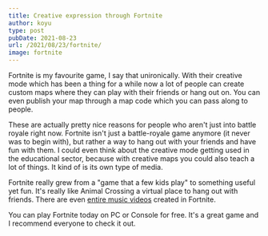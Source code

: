 ```yaml
---
title: Creative expression through Fortnite
author: koyu
type: post
pubDate: 2021-08-23
url: /2021/08/23/fortnite/
image: fortnite
---
```


Fortnite is my favourite game, I say that unironically. With their creative mode which has been a thing for a while now a lot of people can create custom maps where they can play with their friends or hang out on. You can even publish your map through a map code which you can pass along to people.

These are actually pretty nice reasons for people who aren't just into battle royale right now. Fortnite isn't just a battle-royale game anymore (it never was to begin with), but rather a way to hang out with your friends and have fun with them. I could even think about the creative mode getting used in the educational sector, because with creative maps you could also teach a lot of things. It kind of is its own type of media.

Fortnite really grew from a "game that a few kids play" to something useful yet fun. It's really like Animal Crossing a virtual place to hang out with friends. There are even [entire music videos](https://youtu.be/aSaW2V1Zi1k) created in Fortnite.

You can play Fortnite today on PC or Console for free. It's a great game and I recommend everyone to check it out.
